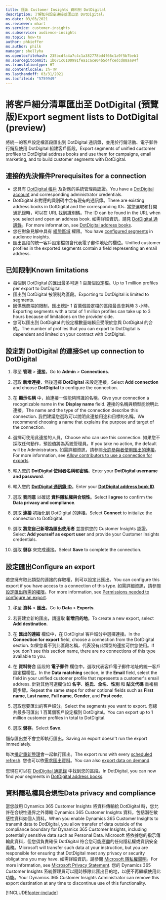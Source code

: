 ```yaml
---
title: 匯出 Customer Insights 資料到 DotDigital
description: 了解如何設定連接並匯出至 DotDigital。
ms.date: 03/03/2021
ms.reviewer: mhart
ms.service: customer-insights
ms.subservice: audience-insights
ms.topic: how-to
author: phkieffer
ms.author: philk
manager: shellyha
ms.openlocfilehash: 235bcdfa4a7c4c1a382778bd4f66c1a9f5b7beb1
ms.sourcegitcommit: 1b671c6100991fea1cace04b5d4fcedcd88aa94f
ms.translationtype: HT
ms.contentlocale: zh-TW
ms.lasthandoff: 03/31/2021
ms.locfileid: "5759949"
---
```

# <a name="export-segment-lists-to-dotdigital-preview"></a><span data-ttu-id="cb82b-103">將客戶細分清單匯出至 DotDigital (預覽版)</span><span class="sxs-lookup"><span data-stu-id="cb82b-103">Export segment lists to DotDigital (preview)</span></span>

<span data-ttu-id="cb82b-104">將統一的客戶設定檔區段匯出到 DotDigital 通訊錄，並用於行銷活動、電子郵件行銷及使用 DotDigital 組建客戶區段。</span><span class="sxs-lookup"><span data-stu-id="cb82b-104">Export segments of unified customer profiles to DotDigital address books and use them for campaigns, email marketing, and to build customer segments with DotDigital.</span></span> 

## <a name="prerequisites-for-a-connection"></a><span data-ttu-id="cb82b-105">連接的先決條件</span><span class="sxs-lookup"><span data-stu-id="cb82b-105">Prerequisites for a connection</span></span>

-   <span data-ttu-id="cb82b-106">您具有 [DotDigital 帳戶](https://dotdigital.com/) 及對應的系統管理員認證。</span><span class="sxs-lookup"><span data-stu-id="cb82b-106">You have a [DotDigital account](https://dotdigital.com/) and corresponding administrator credentials.</span></span>
-   <span data-ttu-id="cb82b-107">DotDigital 和對應的識別碼中含有現有的通訊錄。</span><span class="sxs-lookup"><span data-stu-id="cb82b-107">There are existing address books in DotDigital and the corresponding IDs.</span></span> <span data-ttu-id="cb82b-108">當您選取和打開通訊錄時，可以在 URL 找到識別碼。</span><span class="sxs-lookup"><span data-stu-id="cb82b-108">The ID can be found in the URL when you select and open an address book.</span></span> <span data-ttu-id="cb82b-109">如需詳細資訊，請見 [DotDigital 通訊錄](https://support.dotdigital.com/hc/articles/212211968-Creating-an-address-book)。</span><span class="sxs-lookup"><span data-stu-id="cb82b-109">For more information, see [DotDigital address books](https://support.dotdigital.com/hc/articles/212211968-Creating-an-address-book).</span></span>
-   <span data-ttu-id="cb82b-110">您在對象見解中具有 [組態區域](segments.md) 權限。</span><span class="sxs-lookup"><span data-stu-id="cb82b-110">You have [configured segments](segments.md) in audience insights.</span></span>
-   <span data-ttu-id="cb82b-111">匯出區段的統一客戶設定檔包含代表電子郵件地址的欄位。</span><span class="sxs-lookup"><span data-stu-id="cb82b-111">Unified customer profiles in the exported segments contain a field representing an email address.</span></span>

## <a name="known-limitations"></a><span data-ttu-id="cb82b-112">已知限制</span><span class="sxs-lookup"><span data-stu-id="cb82b-112">Known limitations</span></span>

- <span data-ttu-id="cb82b-113">每個到 DotDigital 的匯出最多可達 1 百萬個設定檔。</span><span class="sxs-lookup"><span data-stu-id="cb82b-113">Up to 1 million profiles per export to DotDigital.</span></span>
- <span data-ttu-id="cb82b-114">匯出到 DotDigital 被限制為區段。</span><span class="sxs-lookup"><span data-stu-id="cb82b-114">Exporting to DotDigital is limited to segments.</span></span>
- <span data-ttu-id="cb82b-115">因供應商端的限制，匯出總計 1 百萬個設定檔的區段最長會耗時 3 小時。</span><span class="sxs-lookup"><span data-stu-id="cb82b-115">Exporting segments with a total of 1 million profiles can take up to 3 hours because of limitations on the provider side.</span></span> 
- <span data-ttu-id="cb82b-116">您可以匯出到 DotDigital 的設定檔數量端賴且受限於您與 DotDigital 的合約。</span><span class="sxs-lookup"><span data-stu-id="cb82b-116">The number of profiles that you can export to DotDigital is dependent and limited on your contract with DotDigital.</span></span>

## <a name="set-up-connection-to-dotdigital"></a><span data-ttu-id="cb82b-117">設定對 DotDigital 的連接</span><span class="sxs-lookup"><span data-stu-id="cb82b-117">Set up connection to DotDigital</span></span>

1. <span data-ttu-id="cb82b-118">移至 **管理** > **連接**。</span><span class="sxs-lookup"><span data-stu-id="cb82b-118">Go to **Admin** > **Connections**.</span></span>

1. <span data-ttu-id="cb82b-119">選取 **新增連接**，然後選擇 **DotDigital** 來設定連接。</span><span class="sxs-lookup"><span data-stu-id="cb82b-119">Select **Add connection** and choose **DotDigital** to configure the connection.</span></span>

1. <span data-ttu-id="cb82b-120">在 **顯示名稱** 中，給連接一個能夠辨識的名稱。</span><span class="sxs-lookup"><span data-stu-id="cb82b-120">Give your connection a recognizable name in the **Display name** field.</span></span> <span data-ttu-id="cb82b-121">連接的名稱與類型能說明此連接。</span><span class="sxs-lookup"><span data-stu-id="cb82b-121">The name and the type of the connection describe this connection.</span></span> <span data-ttu-id="cb82b-122">我們建議您選取可以說明此連接用途和目標的名稱。</span><span class="sxs-lookup"><span data-stu-id="cb82b-122">We recommend choosing a name that explains the purpose and target of the connection.</span></span>

1. <span data-ttu-id="cb82b-123">選擇可使用此連接的人員。</span><span class="sxs-lookup"><span data-stu-id="cb82b-123">Choose who can use this connection.</span></span> <span data-ttu-id="cb82b-124">如果您不採取任何動作，預設值將為系統管理員。</span><span class="sxs-lookup"><span data-stu-id="cb82b-124">If you take no action, the default will be Administrators.</span></span> <span data-ttu-id="cb82b-125">如需詳細資訊，請參閱[允許參與者使用匯出的連接](connections.md#allow-contributors-to-use-a-connection-for-exports)。</span><span class="sxs-lookup"><span data-stu-id="cb82b-125">For more information, see [Allow contributors to use a connection for exports](connections.md#allow-contributors-to-use-a-connection-for-exports).</span></span>

1. <span data-ttu-id="cb82b-126">輸入您的 **DotDigital 使用者名稱和密碼**。</span><span class="sxs-lookup"><span data-stu-id="cb82b-126">Enter your **DotDigital username and password**.</span></span>

1. <span data-ttu-id="cb82b-127">輸入您的 **[DotDigital 通訊錄 ID](https://support.dotdigital.com/hc/articles/212211968-Creating-an-address-book)**。</span><span class="sxs-lookup"><span data-stu-id="cb82b-127">Enter your **[DotDigital address book ID](https://support.dotdigital.com/hc/articles/212211968-Creating-an-address-book)**.</span></span>

1. <span data-ttu-id="cb82b-128">選取 **我同意** 以確認 **資料隱私權與合規性**。</span><span class="sxs-lookup"><span data-stu-id="cb82b-128">Select **I agree** to confirm the **Data privacy and compliance**.</span></span>

1. <span data-ttu-id="cb82b-129">選取 **連接** 初始化到 DotDigital 的連接。</span><span class="sxs-lookup"><span data-stu-id="cb82b-129">Select **Connect** to initialize the connection to DotDigital.</span></span>

1. <span data-ttu-id="cb82b-130">選取 **將您自己新增為匯出使用者** 並提供您的 Customer Insights 認證。</span><span class="sxs-lookup"><span data-stu-id="cb82b-130">Select **Add yourself as export user** and provide your Customer Insights credentials.</span></span>

1. <span data-ttu-id="cb82b-131">選取 **儲存** 來完成連接。</span><span class="sxs-lookup"><span data-stu-id="cb82b-131">Select **Save** to complete the connection.</span></span> 

## <a name="configure-an-export"></a><span data-ttu-id="cb82b-132">設定匯出</span><span class="sxs-lookup"><span data-stu-id="cb82b-132">Configure an export</span></span>

<span data-ttu-id="cb82b-133">若您擁有取此類型的連接的存取權，則可以設定此匯出。</span><span class="sxs-lookup"><span data-stu-id="cb82b-133">You can configure this export if you have access to a connection of this type.</span></span> <span data-ttu-id="cb82b-134">如需詳細資訊，請參閱[設定匯出所需的權限](export-destinations.md#set-up-a-new-export)。</span><span class="sxs-lookup"><span data-stu-id="cb82b-134">For more information, see [Permissions needed to configure an export](export-destinations.md#set-up-a-new-export).</span></span>

1. <span data-ttu-id="cb82b-135">移至 **資料** > **匯出**。</span><span class="sxs-lookup"><span data-stu-id="cb82b-135">Go to **Data** > **Exports**.</span></span>

1. <span data-ttu-id="cb82b-136">若要建立新的匯出，請選取 **新增目的地**。</span><span class="sxs-lookup"><span data-stu-id="cb82b-136">To create a new export, select **Add destination**.</span></span>

1. <span data-ttu-id="cb82b-137">在 **匯出的連結** 欄位中，在 DotDigital 客戶細分中選擇連接。</span><span class="sxs-lookup"><span data-stu-id="cb82b-137">In the **Connection for export** field, choose a connection from the DotDigital section.</span></span> <span data-ttu-id="cb82b-138">如果您看不到此區段名稱，代表沒有此類型的連接可供您使用。</span><span class="sxs-lookup"><span data-stu-id="cb82b-138">If you don't see this section name, there are no connections of this type available to you.</span></span>


1. <span data-ttu-id="cb82b-139">在 **資料符合** 區段的 **電子郵件** 欄位中，選取代表客戶電子郵件地址的統一客戶設定檔欄位。</span><span class="sxs-lookup"><span data-stu-id="cb82b-139">In the **Data matching** section, in the **Email** field, select the field in your unified customer profile that represents a customer's email address.</span></span> <span data-ttu-id="cb82b-140">針對其他可選欄位如 **名字**、**姓氏**、**全名**、**性別** 和 **貼文代碼** 重複相同步驟。</span><span class="sxs-lookup"><span data-stu-id="cb82b-140">Repeat the same steps for other optional fields such as **First name**, **Last name**, **Full name**, **Gender**, and **Post code**.</span></span>

1. <span data-ttu-id="cb82b-141">選取您要匯出的客戶細分。</span><span class="sxs-lookup"><span data-stu-id="cb82b-141">Select the segments you want to export.</span></span> <span data-ttu-id="cb82b-142">您總共最多可匯出 1 百萬個客戶設定檔到 DotDigital。</span><span class="sxs-lookup"><span data-stu-id="cb82b-142">You can export up to 1 million customer profiles in total to DotDigital.</span></span>

1. <span data-ttu-id="cb82b-143">選取 **儲存**。</span><span class="sxs-lookup"><span data-stu-id="cb82b-143">Select **Save**.</span></span>

<span data-ttu-id="cb82b-144">儲存匯出並不會立即執行匯出。</span><span class="sxs-lookup"><span data-stu-id="cb82b-144">Saving an export doesn't run the export immediately.</span></span>

<span data-ttu-id="cb82b-145">每次[排定重新整理](system.md#schedule-tab)會一起執行匯出。</span><span class="sxs-lookup"><span data-stu-id="cb82b-145">The export runs with every [scheduled refresh](system.md#schedule-tab).</span></span> <span data-ttu-id="cb82b-146">您也可以依[需求匯出資料](export-destinations.md#run-exports-on-demand)。</span><span class="sxs-lookup"><span data-stu-id="cb82b-146">You can also [export data on demand](export-destinations.md#run-exports-on-demand).</span></span> 
 
<span data-ttu-id="cb82b-147">您現在可以在 [DotDigital 通訊錄](https://support.dotdigital.com/hc/articles/212211968-Creating-an-address-book) 中找到您的區段。</span><span class="sxs-lookup"><span data-stu-id="cb82b-147">In DotDigital, you can now find your segments in [DotDigital address books](https://support.dotdigital.com/hc/articles/212211968-Creating-an-address-book).</span></span>


## <a name="data-privacy-and-compliance"></a><span data-ttu-id="cb82b-148">資料隱私權與合規性</span><span class="sxs-lookup"><span data-stu-id="cb82b-148">Data privacy and compliance</span></span>

<span data-ttu-id="cb82b-149">當您啟用 Dynamics 365 Customer Insights 將資料傳輸給 DotDigital 時，您允許在合規性邊界之外傳輸 Dynamics 365 Customer Insights 資料，包括潛在敏感性資料如個人資料。</span><span class="sxs-lookup"><span data-stu-id="cb82b-149">When you enable Dynamics 365 Customer Insights to transmit data to DotDigital, you allow transfer of data outside of the compliance boundary for Dynamics 365 Customer Insights, including potentially sensitive data such as Personal Data.</span></span> <span data-ttu-id="cb82b-150">Microsoft 將依據您的指示傳輸此資料，但您須負責確保 DotDigital 符合您可能應盡的任何隱私權或資訊安全義務。</span><span class="sxs-lookup"><span data-stu-id="cb82b-150">Microsoft will transfer such data at your instruction, but you are responsible for ensuring that DotDigital meet any privacy or security obligations you may have.</span></span> <span data-ttu-id="cb82b-151">如需詳細資訊，請參閱 [Microsoft 隱私權聲明](https://go.microsoft.com/fwlink/?linkid=396732)。</span><span class="sxs-lookup"><span data-stu-id="cb82b-151">For more information, see [Microsoft Privacy Statement](https://go.microsoft.com/fwlink/?linkid=396732).</span></span>
<span data-ttu-id="cb82b-152">您的 Dynamics 365 Customer Insights 系統管理員可以隨時移除此匯出目的地，以便不再繼續使用此功能。</span><span class="sxs-lookup"><span data-stu-id="cb82b-152">Your Dynamics 365 Customer Insights Administrator can remove this export destination at any time to discontinue use of this functionality.</span></span>


[!INCLUDE[footer-include](../includes/footer-banner.md)]
